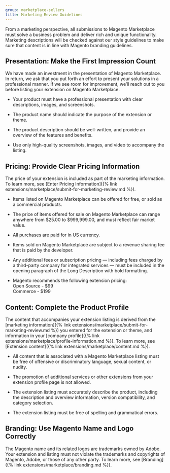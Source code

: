 ```yaml
---
group: marketplace-sellers
title: Marketing Review Guidelines
---
```


From a marketing perspective, all submissions to Magento Marketplace must solve a business problem and deliver rich and unique functionality. Marketing descriptions will be checked against our style guidelines to make sure that content is in line with Magento branding guidelines.

## Presentation: Make the First Impression Count

We have made an investment in the presentation of Magento Marketplace. In return, we ask that you put forth an effort to present your solutions in a professional manner. If we see room for improvement, we’ll reach out to you before listing your extension on Magento Marketplace.

- Your product must have a professional presentation with clear descriptions, images, and screenshots.

- The product name should indicate the purpose of the extension or theme.

- The product description should be well-written, and provide an overview of the features and benefits.

- Use only high-quality screenshots, images, and video to accompany the listing.

## Pricing: Provide Clear Pricing Information

The price of your extension is included as part of the marketing information. To learn more, see [Enter Pricing Information]({% link extensions/marketplace/submit-for-marketing-review.md %}).

- Items listed on Magento Marketplace can be offered for free, or sold as a commercial products.

- The price of items offered for sale on Magento Marketplace can range anywhere from $25.00 to $999,999.00, and must reflect fair market value.

- All purchases are paid for in US currency.

- Items sold on Magento Marketplace are subject to a revenue sharing fee that is paid by the developer.

- Any additional fees or subscription pricing — including fees charged by a third-party company for integrated services — must be included in the opening paragraph of the Long Description with bold formatting.

- Magento recommends the following extension pricing:<br />
  Open Source - $99<br />
  Commerce - $199

## Content: Complete the Product Profile

The content that accompanies your extension listing is derived from the [marketing information]({% link extensions/marketplace/submit-for-marketing-review.md %}) you entered for the extension or theme, and information in your [company profile]({% link extensions/marketplace/profile-information.md %}). To learn more, see [Extension content]({% link extensions/marketplace/content.md %}).

- All content that is associated with a Magento Marketplace listing must be free of offensive or discriminatory language, sexual content, or nudity.

- The promotion of additional services or other extensions from your extension profile page is not allowed.

- The extension listing must accurately describe the product, including the description and overview information, version compatibility, and category selection.

- The extension listing must be free of spelling and grammatical errors.

## Branding: Use Magento Name and Logo Correctly

The Magento name and its related logos are trademarks owned by Adobe. Your extension and listing must not violate the trademarks and copyrights of Magento, Adobe, or those of any other party. To learn more, see [Branding]({% link extensions/marketplace/branding.md %}).
